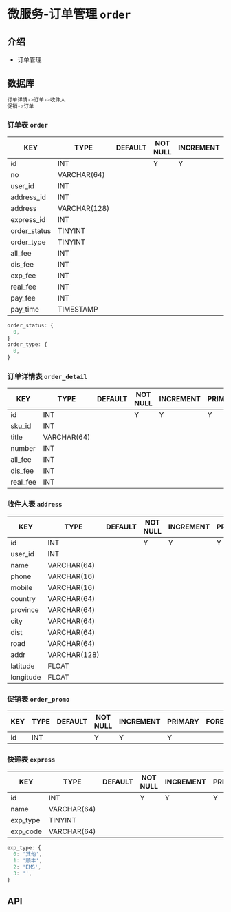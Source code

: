 # 微服务-订单管理 `order`

## 介绍

- 订单管理

## 数据库

```sh
订单详情->订单->收件人
促销->订单
```

### 订单表 `order`

| KEY          | TYPE         | DEFAULT | NOT NULL | INCREMENT | PRIMARY | FOREIGN | REMARK |
|--------------|--------------|---------|----------|-----------|---------|---------|--------|
| id           | INT          |         | Y        | Y         | Y       |         |        |
| no           | VARCHAR(64)  |         |          |           |         |         |        |
| user_id      | INT          |         |          |           |         |         |        |
| address_id   | INT          |         |          |           |         |         |        |
| address      | VARCHAR(128) |         |          |           |         |         |        |
| express_id   | INT          |         |          |           |         |         |        |
| order_status | TINYINT      |         |          |           |         |         |        |
| order_type   | TINYINT      |         |          |           |         |         |        |
| all_fee      | INT          |         |          |           |         |         |        |
| dis_fee      | INT          |         |          |           |         |         |        |
| exp_fee      | INT          |         |          |           |         |         |        |
| real_fee     | INT          |         |          |           |         |         |        |
| pay_fee      | INT          |         |          |           |         |         |        |
| pay_time     | TIMESTAMP    |         |          |           |         |         |        |

```js
order_status: {
  0,
}
order_type: {
  0,
}
```

### 订单详情表 `order_detail`

| KEY      | TYPE        | DEFAULT | NOT NULL | INCREMENT | PRIMARY | FOREIGN | REMARK |
|----------|-------------|---------|----------|-----------|---------|---------|--------|
| id       | INT         |         | Y        | Y         | Y       |         |        |
| sku_id   | INT         |         |          |           |         |         |        |
| title    | VARCHAR(64) |         |          |           |         |         |        |
| number   | INT         |         |          |           |         |         |        |
| all_fee  | INT         |         |          |           |         |         |        |
| dis_fee  | INT         |         |          |           |         |         |        |
| real_fee | INT         |         |          |           |         |         |        |

### 收件人表 `address`

| KEY       | TYPE         | DEFAULT | NOT NULL | INCREMENT | PRIMARY | FOREIGN | REMARK |
|-----------|--------------|---------|----------|-----------|---------|---------|--------|
| id        | INT          |         | Y        | Y         | Y       |         |        |
| user_id   | INT          |         |          |           |         |         |        |
| name      | VARCHAR(64)  |         |          |           |         |         |        |
| phone     | VARCHAR(16)  |         |          |           |         |         |        |
| mobile    | VARCHAR(16)  |         |          |           |         |         |        |
| country   | VARCHAR(64)  |         |          |           |         |         |        |
| province  | VARCHAR(64)  |         |          |           |         |         |        |
| city      | VARCHAR(64)  |         |          |           |         |         |        |
| dist      | VARCHAR(64)  |         |          |           |         |         |        |
| road      | VARCHAR(64)  |         |          |           |         |         |        |
| addr      | VARCHAR(128) |         |          |           |         |         |        |
| latitude  | FLOAT        |         |          |           |         |         |        |
| longitude | FLOAT        |         |          |           |         |         |        |

### 促销表 `order_promo`

| KEY | TYPE | DEFAULT | NOT NULL | INCREMENT | PRIMARY | FOREIGN | REMARK |
|-----|------|---------|----------|-----------|---------|---------|--------|
| id  | INT  |         | Y        | Y         | Y       |         |        |

### 快递表 `express`

| KEY      | TYPE        | DEFAULT | NOT NULL | INCREMENT | PRIMARY | FOREIGN | REMARK |
|----------|-------------|---------|----------|-----------|---------|---------|--------|
| id       | INT         |         | Y        | Y         | Y       |         |        |
| name     | VARCHAR(64) |         |          |           |         |         |        |
| exp_type | TINYINT     |         |          |           |         |         |        |
| exp_code | VARCHAR(64) |         |          |           |         |         |        |

```js
exp_type: {
  0: '其他',
  1: '顺丰',
  2: 'EMS',
  3: '',
}
```

## API